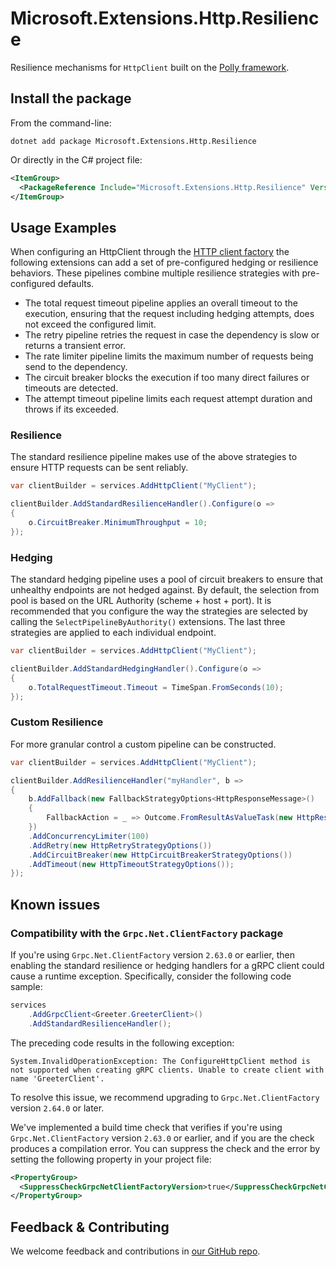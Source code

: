 # Microsoft.Extensions.Http.Resilience

Resilience mechanisms for `HttpClient` built on the [Polly framework](https://www.pollydocs.org/).

## Install the package

From the command-line:

```console
dotnet add package Microsoft.Extensions.Http.Resilience
```

Or directly in the C# project file:

```xml
<ItemGroup>
  <PackageReference Include="Microsoft.Extensions.Http.Resilience" Version="[CURRENTVERSION]" />
</ItemGroup>
```

## Usage Examples

When configuring an HttpClient through the [HTTP client factory](https://learn.microsoft.com/dotnet/core/extensions/httpclient-factory) the following extensions can add a set of pre-configured hedging or resilience behaviors. These pipelines combine multiple resilience strategies with pre-configured defaults.
- The total request timeout pipeline applies an overall timeout to the execution, ensuring that the request including hedging attempts, does not exceed the configured limit.
- The retry pipeline retries the request in case the dependency is slow or returns a transient error.
- The rate limiter pipeline limits the maximum number of requests being send to the dependency.
- The circuit breaker blocks the execution if too many direct failures or timeouts are detected.
- The attempt timeout pipeline limits each request attempt duration and throws if its exceeded.

### Resilience

The standard resilience pipeline makes use of the above strategies to ensure HTTP requests can be sent reliably.

```csharp
var clientBuilder = services.AddHttpClient("MyClient");

clientBuilder.AddStandardResilienceHandler().Configure(o =>
{
    o.CircuitBreaker.MinimumThroughput = 10;
});
```

### Hedging

The standard hedging pipeline uses a pool of circuit breakers to ensure that unhealthy endpoints are not hedged against. By default, the selection from pool is based on the URL Authority (scheme + host + port). It is recommended that you configure the way the strategies are selected by calling the `SelectPipelineByAuthority()` extensions. The last three strategies are applied to each individual endpoint.

```csharp
var clientBuilder = services.AddHttpClient("MyClient");

clientBuilder.AddStandardHedgingHandler().Configure(o =>
{
    o.TotalRequestTimeout.Timeout = TimeSpan.FromSeconds(10);
});
```

### Custom Resilience

For more granular control a custom pipeline can be constructed.

```csharp
var clientBuilder = services.AddHttpClient("MyClient");

clientBuilder.AddResilienceHandler("myHandler", b =>
{
    b.AddFallback(new FallbackStrategyOptions<HttpResponseMessage>()
    {
        FallbackAction = _ => Outcome.FromResultAsValueTask(new HttpResponseMessage(HttpStatusCode.ServiceUnavailable))
    })
    .AddConcurrencyLimiter(100)
    .AddRetry(new HttpRetryStrategyOptions())
    .AddCircuitBreaker(new HttpCircuitBreakerStrategyOptions())
    .AddTimeout(new HttpTimeoutStrategyOptions());
});
```

## Known issues

### Compatibility with the `Grpc.Net.ClientFactory` package

If you're using `Grpc.Net.ClientFactory` version `2.63.0` or earlier, then enabling the standard resilience or hedging
handlers for a gRPC client could cause a runtime exception. Specifically, consider the following code sample:

```csharp
services
    .AddGrpcClient<Greeter.GreeterClient>()
    .AddStandardResilienceHandler();
```

The preceding code results in the following exception:

```
System.InvalidOperationException: The ConfigureHttpClient method is not supported when creating gRPC clients. Unable to create client with name 'GreeterClient'.
```

To resolve this issue, we recommend upgrading to `Grpc.Net.ClientFactory` version `2.64.0` or later.

We've implemented a build time check that verifies if you're using `Grpc.Net.ClientFactory` version
`2.63.0` or earlier, and if you are the check produces a compilation error. You can suppress the
check and the error by setting the following property in your project file:

```xml
<PropertyGroup>
  <SuppressCheckGrpcNetClientFactoryVersion>true</SuppressCheckGrpcNetClientFactoryVersion>
</PropertyGroup>
```

## Feedback & Contributing

We welcome feedback and contributions in [our GitHub repo](https://github.com/dotnet/extensions).
